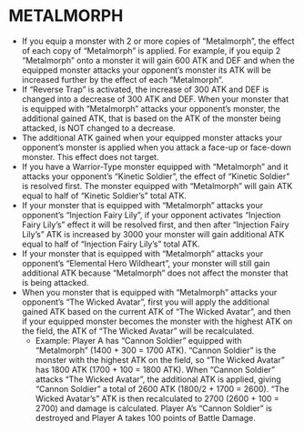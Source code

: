 
# METALMORPH

*   If you equip a monster with 2 or more copies of “Metalmorph”, the effect of each copy of “Metalmorph” is applied. For example, if you equip 2 “Metalmorph” onto a monster it will gain 600 ATK and DEF and when the equipped monster attacks your opponent’s monster its ATK will be increased further by the effect of each “Metalmorph”.
*   If “Reverse Trap” is activated, the increase of 300 ATK and DEF is changed into a decrease of 300 ATK and DEF. When your monster that is equipped with “Metalmorph” attacks your opponent’s monster, the additional gained ATK, that is based on the ATK of the monster being attacked, is NOT changed to a decrease.
*   The additional ATK gained when your equipped monster attacks your opponent’s monster is applied when you attack a face-up or face-down monster. This effect does not target.
*   If you have a Warrior-Type monster equipped with “Metalmorph” and it attacks your opponent’s “Kinetic Soldier”, the effect of “Kinetic Soldier” is resolved first. The monster equipped with “Metalmorph” will gain ATK equal to half of “Kinetic Soldier’s” total ATK.
*   If your monster that is equipped with “Metalmorph” attacks your opponent’s “Injection Fairy Lily”, if your opponent activates “Injection Fairy Lily’s” effect it will be resolved first, and then after “Injection Fairy Lily’s” ATK is increased by 3000 your monster will gain additional ATK equal to half of “Injection Fairy Lily’s” total ATK.
*   If your monster that is equipped with “Metalmorph” attacks your opponent’s “Elemental Hero Wildheart”, your monster will still gain additional ATK because “Metalmorph” does not affect the monster that is being attacked.
*   When you monster that is equipped with “Metalmorph” attacks your opponent’s “The Wicked Avatar”, first you will apply the additional gained ATK based on the current ATK of “The Wicked Avatar”, and then if your equipped monster becomes the monster with the highest ATK on the field, the ATK of “The Wicked Avatar” will be recalculated.
    *   Example: Player A has “Cannon Soldier” equipped with “Metalmorph” (1400 + 300 = 1700 ATK). “Cannon Soldier” is the monster with the highest ATK on the field, so “The Wicked Avatar” has 1800 ATK (1700 + 100 = 1800 ATK). When “Cannon Soldier” attacks “The Wicked Avatar”, the additional ATK is applied, giving “Cannon Soldier” a total of 2600 ATK (1800/2 + 1700 = 2600). “The Wicked Avatar’s” ATK is then recalculated to 2700 (2600 + 100 = 2700) and damage is calculated. Player A’s “Cannon Soldier” is destroyed and Player A takes 100 points of Battle Damage.

  